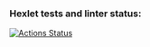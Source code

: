 ### Hexlet tests and linter status:
[![Actions Status](https://github.com/irina-sokolova98/frontend-project-44/workflows/hexlet-check/badge.svg)](https://github.com/irina-sokolova98/frontend-project-44/actions)